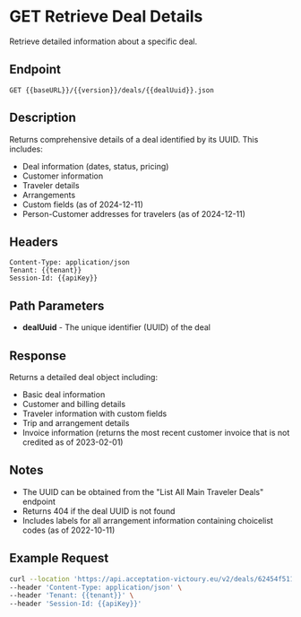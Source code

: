 # GET Retrieve Deal Details

Retrieve detailed information about a specific deal.

## Endpoint
```
GET {{baseURL}}/{{version}}/deals/{{dealUuid}}.json
```

## Description
Returns comprehensive details of a deal identified by its UUID. This includes:
- Deal information (dates, status, pricing)
- Customer information
- Traveler details
- Arrangements
- Custom fields (as of 2024-12-11)
- Person-Customer addresses for travelers (as of 2024-12-11)

## Headers
```
Content-Type: application/json
Tenant: {{tenant}}
Session-Id: {{apiKey}}
```

## Path Parameters
- **dealUuid** - The unique identifier (UUID) of the deal

## Response
Returns a detailed deal object including:
- Basic deal information
- Customer and billing details
- Traveler information with custom fields
- Trip and arrangement details
- Invoice information (returns the most recent customer invoice that is not credited as of 2023-02-01)

## Notes
- The UUID can be obtained from the "List All Main Traveler Deals" endpoint
- Returns 404 if the deal UUID is not found
- Includes labels for all arrangement information containing choicelist codes (as of 2022-10-11)

## Example Request
```bash
curl --location 'https://api.acceptation-victoury.eu/v2/deals/62454f5113424008888b1c2c.json' \
--header 'Content-Type: application/json' \
--header 'Tenant: {{tenant}}' \
--header 'Session-Id: {{apiKey}}'
```
